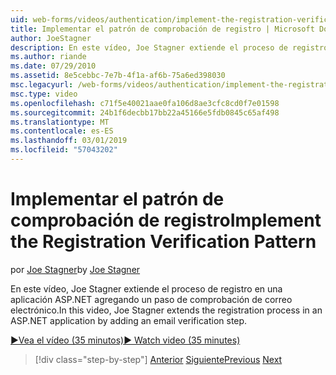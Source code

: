 ```yaml
---
uid: web-forms/videos/authentication/implement-the-registration-verification-pattern
title: Implementar el patrón de comprobación de registro | Microsoft Docs
author: JoeStagner
description: En este vídeo, Joe Stagner extiende el proceso de registro en una aplicación ASP.NET agregando un paso de comprobación de correo electrónico.
ms.author: riande
ms.date: 07/29/2010
ms.assetid: 8e5cebbc-7e7b-4f1a-af6b-75a6ed398030
msc.legacyurl: /web-forms/videos/authentication/implement-the-registration-verification-pattern
msc.type: video
ms.openlocfilehash: c71f5e40021aae0fa106d8ae3cfc8cd0f7e01598
ms.sourcegitcommit: 24b1f6decbb17bb22a45166e5fdb0845c65af498
ms.translationtype: MT
ms.contentlocale: es-ES
ms.lasthandoff: 03/01/2019
ms.locfileid: "57043202"
---
```

<a name="implement-the-registration-verification-pattern"></a><span data-ttu-id="cbb22-103">Implementar el patrón de comprobación de registro</span><span class="sxs-lookup"><span data-stu-id="cbb22-103">Implement the Registration Verification Pattern</span></span>
====================
<span data-ttu-id="cbb22-104">por [Joe Stagner](https://github.com/JoeStagner)</span><span class="sxs-lookup"><span data-stu-id="cbb22-104">by [Joe Stagner](https://github.com/JoeStagner)</span></span>

<span data-ttu-id="cbb22-105">En este vídeo, Joe Stagner extiende el proceso de registro en una aplicación ASP.NET agregando un paso de comprobación de correo electrónico.</span><span class="sxs-lookup"><span data-stu-id="cbb22-105">In this video, Joe Stagner extends the registration process in an ASP.NET application by adding an email verification step.</span></span>

[<span data-ttu-id="cbb22-106">&#9654;Vea el vídeo (35 minutos)</span><span class="sxs-lookup"><span data-stu-id="cbb22-106">&#9654; Watch video (35 minutes)</span></span>](https://channel9.msdn.com/Blogs/ASP-NET-Site-Videos/implement-the-registration-verification-pattern)

> [!div class="step-by-step"]
> <span data-ttu-id="cbb22-107">[Anterior](logging-users-into-your-membership-system.md)
> [Siguiente](simple-web-service-authentication.md)</span><span class="sxs-lookup"><span data-stu-id="cbb22-107">[Previous](logging-users-into-your-membership-system.md)
[Next](simple-web-service-authentication.md)</span></span>
